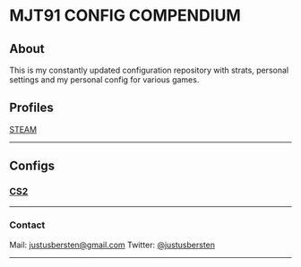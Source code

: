 # MJT91 CONFIG COMPENDIUM

## About
This is my constantly updated configuration repository with strats, personal settings and my personal config for various games.

## Profiles
[STEAM](http://steamcommunity.com/id/phecks/)

---

## Configs

### [CS2](./cfg/cs2/README.md)

---

### Contact
Mail: justusbersten@gmail.com
Twitter: [@justusbersten](https://twitter.com/justusbersten)

---
